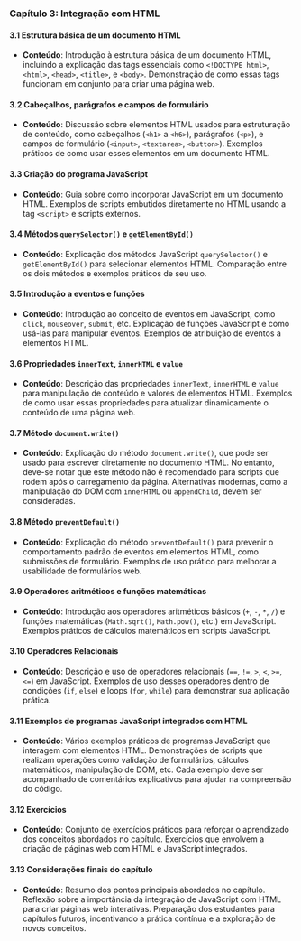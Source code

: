 ### Capítulo 3: Integração com HTML

#### 3.1 Estrutura básica de um documento HTML

- **Conteúdo**: Introdução à estrutura básica de um documento HTML, incluindo a explicação das tags essenciais como `<!DOCTYPE html>`, `<html>`, `<head>`, `<title>`, e `<body>`. Demonstração de como essas tags funcionam em conjunto para criar uma página web.

#### 3.2 Cabeçalhos, parágrafos e campos de formulário

- **Conteúdo**: Discussão sobre elementos HTML usados para estruturação de conteúdo, como cabeçalhos (`<h1>` a `<h6>`), parágrafos (`<p>`), e campos de formulário (`<input>`, `<textarea>`, `<button>`). Exemplos práticos de como usar esses elementos em um documento HTML.

#### 3.3 Criação do programa JavaScript

- **Conteúdo**: Guia sobre como incorporar JavaScript em um documento HTML. Exemplos de scripts embutidos diretamente no HTML usando a tag `<script>` e scripts externos.

#### 3.4 Métodos `querySelector()` e `getElementById()`

- **Conteúdo**: Explicação dos métodos JavaScript `querySelector()` e `getElementById()` para selecionar elementos HTML. Comparação entre os dois métodos e exemplos práticos de seu uso.

#### 3.5 Introdução a eventos e funções

- **Conteúdo**: Introdução ao conceito de eventos em JavaScript, como `click`, `mouseover`, `submit`, etc. Explicação de funções JavaScript e como usá-las para manipular eventos. Exemplos de atribuição de eventos a elementos HTML.

#### 3.6 Propriedades `innerText`, `innerHTML` e `value`

- **Conteúdo**: Descrição das propriedades `innerText`, `innerHTML` e `value` para manipulação de conteúdo e valores de elementos HTML. Exemplos de como usar essas propriedades para atualizar dinamicamente o conteúdo de uma página web.

#### 3.7 Método `document.write()`

- **Conteúdo**: Explicação do método `document.write()`, que pode ser usado para escrever diretamente no documento HTML. No entanto, deve-se notar que este método não é recomendado para scripts que rodem após o carregamento da página. Alternativas modernas, como a manipulação do DOM com `innerHTML` ou `appendChild`, devem ser consideradas.

#### 3.8 Método `preventDefault()`

- **Conteúdo**: Explicação do método `preventDefault()` para prevenir o comportamento padrão de eventos em elementos HTML, como submissões de formulário. Exemplos de uso prático para melhorar a usabilidade de formulários web.

#### 3.9 Operadores aritméticos e funções matemáticas

- **Conteúdo**: Introdução aos operadores aritméticos básicos (`+`, `-`, `*`, `/`) e funções matemáticas (`Math.sqrt()`, `Math.pow()`, etc.) em JavaScript. Exemplos práticos de cálculos matemáticos em scripts JavaScript.

#### 3.10 Operadores Relacionais

- **Conteúdo**: Descrição e uso de operadores relacionais (`==`, `!=`, `>`, `<`, `>=`, `<=`) em JavaScript. Exemplos de uso desses operadores dentro de condições (`if`, `else`) e loops (`for`, `while`) para demonstrar sua aplicação prática.

#### 3.11 Exemplos de programas JavaScript integrados com HTML

- **Conteúdo**: Vários exemplos práticos de programas JavaScript que interagem com elementos HTML. Demonstrações de scripts que realizam operações como validação de formulários, cálculos matemáticos, manipulação de DOM, etc. Cada exemplo deve ser acompanhado de comentários explicativos para ajudar na compreensão do código.

#### 3.12 Exercícios

- **Conteúdo**: Conjunto de exercícios práticos para reforçar o aprendizado dos conceitos abordados no capítulo. Exercícios que envolvem a criação de páginas web com HTML e JavaScript integrados.

#### 3.13 Considerações finais do capítulo

- **Conteúdo**: Resumo dos pontos principais abordados no capítulo. Reflexão sobre a importância da integração de JavaScript com HTML para criar páginas web interativas. Preparação dos estudantes para capítulos futuros, incentivando a prática contínua e a exploração de novos conceitos.